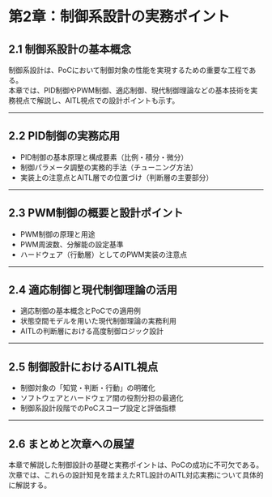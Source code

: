 # 第2章：制御系設計の実務ポイント

## 2.1 制御系設計の基本概念

制御系設計は、PoCにおいて制御対象の性能を実現するための重要な工程である。  
本章では、PID制御やPWM制御、適応制御、現代制御理論などの基本技術を実務視点で解説し、AITL視点での設計ポイントも示す。

---

## 2.2 PID制御の実務応用

- PID制御の基本原理と構成要素（比例・積分・微分）  
- 制御パラメータ調整の実務的手法（チューニング方法）  
- 実装上の注意点とAITL層での位置づけ（判断層の主要部分）  

---

## 2.3 PWM制御の概要と設計ポイント

- PWM制御の原理と用途  
- PWM周波数、分解能の設定基準  
- ハードウェア（行動層）としてのPWM実装の注意点  

---

## 2.4 適応制御と現代制御理論の活用

- 適応制御の基本概念とPoCでの適用例  
- 状態空間モデルを用いた現代制御理論の実務利用  
- AITLの判断層における高度制御ロジック設計  

---

## 2.5 制御設計におけるAITL視点

- 制御対象の「知覚・判断・行動」の明確化  
- ソフトウェアとハードウェア間の役割分担の最適化  
- 制御系設計段階でのPoCスコープ設定と評価指標  

---

## 2.6 まとめと次章への展望

本章で解説した制御設計の基礎と実務ポイントは、PoCの成功に不可欠である。  
次章では、これらの設計知見を踏まえたRTL設計のAITL対応実務について具体的に解説する。
